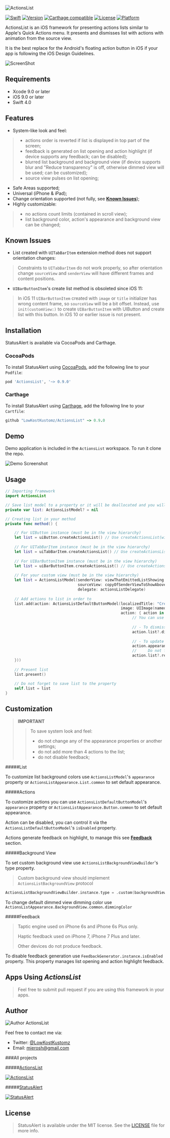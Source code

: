 ![ActionsList](https://assets.gitlab-static.net/ZEBSTER/FrameworksAssets/raw/master/ActionsList/ActionsListHeader.png)

[![Swift](https://img.shields.io/badge/Swift-4.0-orange.svg?style=flat)]()
[![Version](https://img.shields.io/cocoapods/v/ActionsList.svg?style=flat)](http://cocoapods.org/pods/ActionsList)
[![Carthage compatible](https://img.shields.io/badge/Carthage-compatible-4BC51D.svg?style=flat)](https://github.com/Carthage/Carthage)
[![License](https://img.shields.io/cocoapods/l/ActionsList.svg?style=flat)](http://cocoapods.org/pods/ActionsList)
[![Platform](https://img.shields.io/cocoapods/p/ActionsList.svg?style=flat)](http://cocoapods.org/pods/ActionsList)

ActionsList is an iOS framework for presenting actions lists similar to Apple's Quick Actions menu. It presents and dismisses list with actions with animation from the source view.

It is the best replace for the Android's floating action button in iOS if your app is following the iOS Design Guidelines.

![ScreenShot](Assets/ClocksScreenShot.png)

## Requirements

* Xcode 9.0 or later
* iOS 9.0 or later
* Swift 4.0

## Features

* System-like look and feel:

>	- actions order is reverted if list is displayed in top part of the screen;
>	- feedback is generated on list opening and action highlight (if device supports any feedback; can be disabled);
>	- blurred list background and background view (if device supports blur and "Reduce transparency" is off, otherwise dimmed view will be used; can be customized);
>	- source view pulses on list opening;

* Safe Areas supported;
* Universal (iPhone & iPad);
* Change orientation supported (not fully, see [**Known Issues**](#known-issues));
* Highly customizable:

>	- no actions count limits (contained in scroll view);
>	- list background color, action's appearance and background view can be changed;

## Known Issues

* List created with `UITabBarItem` extension method does not support orientation changes:

> Constraints to `UITabBarItem` do not work properly, so after orientation change `sourceView` and `senderView` will have different frames and content positions.

* `UIBarButtonItem`'s create list method is obsoleted since iOS 11:

> In iOS 11 `UIBarButtonItem` created with `image` or `title` initializer has wrong content frame, so `sourceView` will be a bit offset. Instead, use `init(customView:)` to create `UIBarButtonItem` with UIButton and create list with this button. In iOS 10 or earlier issue is not present.

## Installation

StatusAlert is available via CocoaPods and Carthage.

### CocoaPods

To install StatusAlert using [CocoaPods](http://cocoapods.org), add the following line to your `Podfile`:

```ruby
pod 'ActionsList', '~> 0.9.0'
```

### Carthage

To install StatusAlert using [Carthage](https://github.com/Carthage/Carthage), add the following line to your `Cartfile`:

```ruby
github "LowKostKustomz/ActionsList" ~> 0.9.0
```

## Demo

Demo application is included in the `ActionsList` workspace. To run it clone the repo.

![Demo Screenshot](Assets/DemoScreenshot.png)

## Usage

```swift
// Importing framework
import ActionsList

// Save list model to a property or it will be deallocated and you will have no ability to control it outside of the scope list was created in
private var list: ActionsListModel? = nil

// Creating list in your method
private func method() {

	// For UIButton instance (must be in the view hierarchy)
	let list = uiButton.createActionsList() // Use createActionsList(withDelegate:) if needed
	
	// For UITabBarItem instance (must be in the view hierarchy)
	let list = uiTabBarItem.createActionsList() // Use createActionsList(withDelegate:) if needed
	
	// For UIBarButtonItem instance (must be in the view hierarchy)
	let list = uiBarButtonItem.createActionsList() // Use createActionsList(withColor:font:delegate:) if needed
	
	// For your custom view (must be in the view hierarchy)
	let list = ActionsListModel(senderView: viewThatEmittedListShowing, 
							    sourceView: copyOfSenderViewToShowAboveBackgroundView, 
							    delegate: actionsListDelegate)
	
	// Add actions to list in order to 
	list.add(action: ActionsListDefaultButtonModel(localizedTitle: "Create Alarm",
	                                               image: UIImage(named: "Alarm clock"),
	                                               action: { action in
		                                                // You can use action's list property to control it
		                                               
		                                                // - To dismiss
		                                                action.list?.dismiss()
		                                                
		                                                // - To update action appearance
		                                                action.appearance.//anything
		                                                //     Do not forget to reload actions to apply changes
		                                                action.list?.reloadActions()
	}))
	
	// Present list
	list.present()
	
	// Do not forget to save list to the property
	self.list = list
}
```

## Customization

> **IMPORTANT**
> > To save system look and feel:
> > 
> > - do not change any of the appearance properties or another settings;
> > - do not add more than 4 actions to the list;
> > - do not disable feedback;

#####List

To customize list background colors use `ActionsListModel`'s `appearance` property or `ActionsListAppearance.List.common` to set default appearance.

#####Actions

To customize actions you can use `ActionsListDefaultButtonModel`'s `appearance` property or `ActionsListAppearance.Button.common` to set default appearance.

Action can be disabled, you can control it via the `ActionsListDefaultButtonModel`'s `isEnabled` property.

Actions generate feedback on highlight, to manage this see [**Feedback**](#feedback) section.

#####Background View

To set custom background view use `ActionsListBackgroundViewBuilder`'s type property.
> Custom background view should implement `ActionsListBackgroundView` protocol

```swift
ActionsListBackgroundViewBuilder.instance.type = .custom(backgroundView: customBackgroundView)
```

To change default dimmed view dimming color use `ActionsListAppearance.BackgroundView.common.dimmingColor`

#####Feedback

> Taptic engine used on iPhone 6s and iPhone 6s Plus only.
> 
> Haptic feedback used on iPhone 7, iPhone 7 Plus and later.
> 
> Other devices do not produce feedback.

To disable feedback generation use `FeedbackGenerator.instance.isEnabled` property. This property manages list opening and action highlight feedback.

## Apps Using _ActionsList_

> Feel free to submit pull request if you are using this framework in your apps.

## Author

![Author ActionsList](https://assets.gitlab-static.net/ZEBSTER/FrameworksAssets/raw/master/ActionsList/ActionsListAuthor.png)

Feel free to contact me via:

* Twitter: 	[@LowKostKustomz](https://twitter.com/LowKostKustomz)
* Email:	[mierosh@gmail.com](mierosh@gmail.com)

###All projects

#####[ActionsList](https://github.com/LowKostKustomz/ActionsList)

[![ActionsList](https://assets.gitlab-static.net/ZEBSTER/FrameworksAssets/raw/master/ActionsList/ActionsListHeader.png)](https://github.com/LowKostKustomz/ActionsList)

#####[StatusAlert](https://github.com/LowKostKustomz/StatusAlert)

[![StatusAlert](https://assets.gitlab-static.net/ZEBSTER/FrameworksAssets/raw/master/StatusAlert/StatusAlertHeader.png)](https://github.com/LowKostKustomz/StatusAlert)

## License

> StatusAlert is available under the MIT license. See the [LICENSE](https://github.com/LowKostKustomz/ActionsList/blob/master/LICENSE) file for more info.
